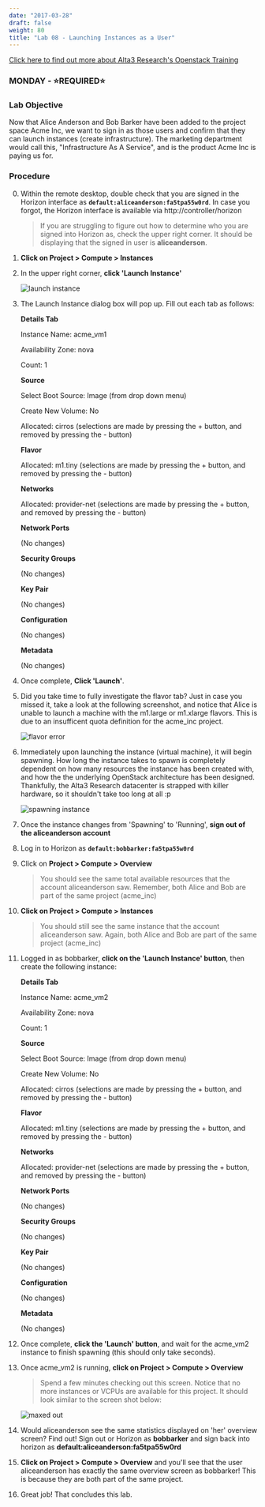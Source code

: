 ```yaml
---
date: "2017-03-28"
draft: false
weight: 80
title: "Lab 08 - Launching Instances as a User"
---
```

[Click here to find out more about Alta3 Research's Openstack Training](https://alta3.com/courses/openstack)

### MONDAY - &#x2B50;REQUIRED&#x2B50;

### Lab Objective

Now that Alice Anderson and Bob Barker have been added to the project space Acme Inc, we want to sign in as those users and confirm that they can launch instances (create infrastructure). The marketing department would call this, "Infrastructure As A Service", and is the product Acme Inc is paying us for.

### Procedure

0. Within the remote desktop, double check that you are signed in the Horizon interface as **`default:aliceanderson:fa5tpa55w0rd`**. In case you forgot, the Horizon interface is available via http://controller/horizon

    > If you are struggling to figure out how to determine who you are signed into Horizon as, check the upper right corner. It should be displaying that the signed in user is **aliceanderson**.
    
0. **Click on Project > Compute > Instances**

0. In the upper right corner, **click 'Launch Instance'** 

    ![launch instance](https://alta3.com/static/images/alta3_lab_create_VM_in_horizon.png)

0. The Launch Instance dialog box will pop up. Fill out each tab as follows:

    >
      **Details Tab**
    >
      Instance Name: acme_vm1
    >
      Availability Zone: nova
    >
      Count: 1
    >
      **Source**
    >
      Select Boot Source: Image (from drop down menu)
    >
      Create New Volume: No
    >
      Allocated: cirros (selections are made by pressing the + button, and removed by pressing the - button)
    >
      **Flavor**
    >
      Allocated: m1.tiny (selections are made by pressing the + button, and removed by pressing the - button)
    >
      **Networks**
    >
      Allocated: provider-net (selections are made by pressing the + button, and removed by pressing the - button)
    >
      **Network Ports**
    >
      (No changes)
    >
      **Security Groups**
    >
      (No changes)
    >
      **Key Pair**
    >
      (No changes)
    >
      **Configuration**
    >
      (No changes)
    >
      **Metadata**
    >
    (No changes)
    >
    
0. Once complete, **Click 'Launch'**. 

0. Did you take time to fully investigate the flavor tab? Just in case you missed it, take a look at the following screenshot, and notice that Alice is unable to launch a machine with the m1.large or m1.xlarge flavors. This is due to an insufficent quota definition for the acme_inc project.

    ![flavor error](https://alta3.com/static/images/alta3_lab_create_VM_in_horizon_error.png)

0. Immediately upon launching the instance (virtual machine), it will begin spawning. How long the instance takes to spawn is completely dependent on how many resources the instance has been created with, and how the the underlying OpenStack architecture has been designed. Thankfully, the Alta3 Research datacenter is strapped with killer hardware, so it shouldn't take too long at all :p
    
    ![spawning instance](https://alta3.com/static/images/alta3_lab_create_VM_in_horizon_spawning.png)

0. Once the instance changes from 'Spawning' to 'Running', **sign out of the aliceanderson account**

0. Log in to Horizon as **`default:bobbarker:fa5tpa55w0rd`**

0. Click on **Project > Compute > Overview**

    > You should see the same total available resources that the account aliceanderson saw. Remember, both Alice and Bob are part of the same project (acme_inc)

0. **Click on Project > Compute > Instances**

    > You should still see the same instance that the account aliceanderson saw. Again, both Alice and Bob are part of the same project (acme_inc)

0. Logged in as bobbarker, **click on the 'Launch Instance' button**, then create the following instance:

    >
      **Details Tab**
    >
      Instance Name: acme_vm2
    >
      Availability Zone: nova
    >
      Count: 1
    >
      **Source**
    >
      Select Boot Source: Image (from drop down menu)
    >
      Create New Volume: No
    >
      Allocated: cirros (selections are made by pressing the + button, and removed by pressing the - button)
    >
      **Flavor**
    >
      Allocated: m1.tiny (selections are made by pressing the + button, and removed by pressing the - button)
    >
      **Networks**
    >
      Allocated: provider-net (selections are made by pressing the + button, and removed by pressing the - button)
    >
      **Network Ports**
    >
      (No changes)
    >
      **Security Groups**
    >
      (No changes)
    >
      **Key Pair**
    >
      (No changes)
    >
      **Configuration**
    >
      (No changes)
    >
      **Metadata**
    >
    (No changes)
    >

0. Once complete, **click the 'Launch' button**, and wait for the acme_vm2 instance to finish spawning (this should only take seconds).

0. Once acme_vm2 is running, **click on Project > Compute > Overview**

    > Spend a few minutes checking out this screen. Notice that no more instances or VCPUs are available for this project. It should look similar to the screen shot below:

    ![maxed out](https://alta3.com/static/images/alta3_lab_create_VM_in_horizon_quota_max.png)
    
0. Would aliceanderson see the same statistics displayed on 'her' overview screen? Find out! Sign out or Horizon as **bobbarker** and sign back into horizon as **default:aliceanderson:fa5tpa55w0rd**

0. **Click on Project > Compute > Overview** and you'll see that the user aliceanderson has exactly the same overview screen as bobbarker! This is because they are both part of the same project.

0. Great job! That concludes this lab.
